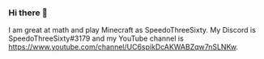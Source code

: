 ### Hi there 👋

<!--
**JavascriptLearner815/JavascriptLearner815** is a ✨ _special_ ✨ repository because its `README.md` (this file) appears on your GitHub profile.

Here are some ideas to get you started:

- 🔭 I’m currently working on ...
- 🌱 I’m currently learning ...
- 👯 I’m looking to collaborate on ...
- 🤔 I’m looking for help with ...
- 💬 Ask me about ...
- 📫 How to reach me: ...
- 😄 Pronouns: ...
- ⚡ Fun fact: ...
-->

I am great at math and play Minecraft as SpeedoThreeSixty. My Discord is SpeedoThreeSixty#3179 and my YouTube channel is https://www.youtube.com/channel/UC6spikDcAKWABZqw7nSLNKw.
